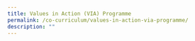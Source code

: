 ```yaml
---
title: Values in Action (VIA) Programme
permalink: /co-curriculum/values-in-action-via-programme/
description: ""
---
```

